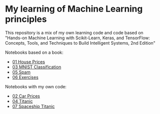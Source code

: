 # My learning of Machine Learning principles

This repository is a mix of my own learning code and code based on "Hands-on Machine Learning with Scikit-Learn, Keras, and TensorFlow: Concepts, Tools, and Techniques to Build Intelligent Systems, 2nd Edition"

Notebooks based on a book:
* [01 House Prices](https://github.com/maciejolszanski/ML_basics/blob/master/01_end_to_end_machine_learning_project.ipynb)
* [03 MNIST Classification](https://github.com/maciejolszanski/ML_basics/blob/master/03_MNIST_classification.ipynb)
* [05 Spam](https://github.com/maciejolszanski/ML_basics/blob/master/05_spam.ipynb)
* [06 Exercises](https://github.com/maciejolszanski/ML_basics/blob/master/06_Trainig_Models_exercises.ipynb)

Notebooks with my own code:
* [02 Car Prices](https://github.com/maciejolszanski/ML_basics/blob/master/02_car_prices_prediction.ipynb)
* [04 Titanic](https://github.com/maciejolszanski/ML_basics/blob/master/04_Titanic.ipynb)
* [07 Spaceship Titanic](https://github.com/maciejolszanski/ML_basics/blob/master/07_Spaceship_titanic.ipynb)
